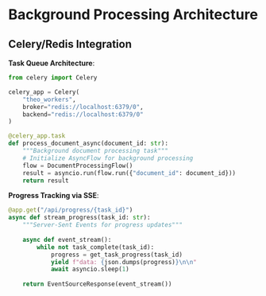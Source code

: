 # Background Processing Architecture

## Celery/Redis Integration

**Task Queue Architecture**:
```python
from celery import Celery

celery_app = Celery(
    "theo_workers",
    broker="redis://localhost:6379/0",
    backend="redis://localhost:6379/0"
)

@celery_app.task
def process_document_async(document_id: str):
    """Background document processing task"""
    # Initialize AsyncFlow for background processing
    flow = DocumentProcessingFlow()
    result = asyncio.run(flow.run({"document_id": document_id}))
    return result
```

**Progress Tracking via SSE**:
```python
@app.get("/api/progress/{task_id}")
async def stream_progress(task_id: str):
    """Server-Sent Events for progress updates"""
    
    async def event_stream():
        while not task_complete(task_id):
            progress = get_task_progress(task_id)
            yield f"data: {json.dumps(progress)}\n\n"
            await asyncio.sleep(1)
    
    return EventSourceResponse(event_stream())
```
